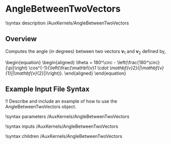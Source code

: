 # AngleBetweenTwoVectors

!syntax description /AuxKernels/AngleBetweenTwoVectors

## Overview

Computes the angle (in degrees) between two vectors $\mathbf{v}_{1}$ and $\mathbf{v}_{2}$ defined by,

\begin{equation}
  \begin{aligned}
    \theta = 180^\circ - \left(\frac{180^\circ}{\pi}\right) \cos^{-1}{\left(\frac{\mathbf{v}_1 \cdot \mathbf{v}_2}{|\mathbf{v}_{1}||\mathbf{v}_{2}|}\right)}.
  \end{aligned}
\end{equation}

## Example Input File Syntax

!! Describe and include an example of how to use the AngleBetweenTwoVectors object.

!syntax parameters /AuxKernels/AngleBetweenTwoVectors

!syntax inputs /AuxKernels/AngleBetweenTwoVectors

!syntax children /AuxKernels/AngleBetweenTwoVectors
